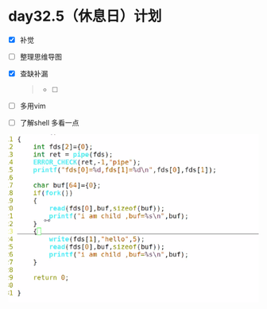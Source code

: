 # day32.5（休息日）计划

- [x] 补觉

- [ ] 整理思维导图

- [x] 查缺补漏

  > - [ ] 

- [ ] 多用vim

- [ ] 了解shell 多看一点

![image-20200420102804404](day32.5（休息日）计划.assets/image-20200420102804404.png)